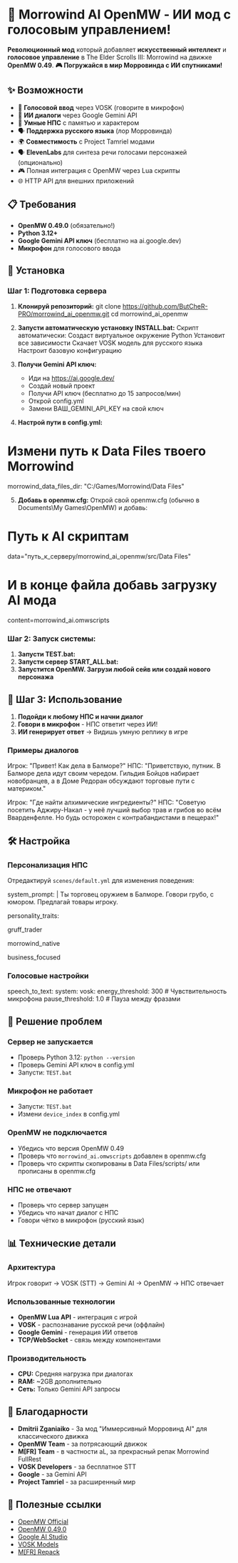 # 🤖 Morrowind AI OpenMW - ИИ мод с голосовым управлением!

**Революционный мод** который добавляет **искусственный интеллект** и **голосовое управление** в The Elder Scrolls III: Morrowind на движке **OpenMW 0.49**.
**🎮 Погружайся в мир Морровинда с ИИ спутниками!**

## ✨ Возможности

- 🎤 **Голосовой ввод** через VOSK (говорите в микрофон)
- 🤖 **ИИ диалоги** через Google Gemini API
- 📜 **Умные НПС** с памятью и характером
- 🗣️ **Поддержка русского языка** (лор Морровинда)
- 🌍 **Совместимость** с Project Tamriel модами
- 🗣 **ElevenLabs** для синтеза речи голосами персонажей (опционально)
- 🎮 Полная интеграция с OpenMW через Lua скрипты
- 🌐 HTTP API для внешних приложений

## 📋 Требования

- **OpenMW 0.49.0** (обязательно!)
- **Python 3.12+**
- **Google Gemini API ключ** (бесплатно на ai.google.dev)
- **Микрофон** для голосового ввода



## 🚀 Установка

### Шаг 1: Подготовка сервера

1. **Клонируй репозиторий:**
git clone https://github.com/ButCheR-PRO/morrowind_ai_openmw.git
cd morrowind_ai_openmw


2. **Запусти автоматическую установку INSTALL.bat:**
Скрипт автоматически:
Создаст виртуальное окружение Python
Установит все зависимости
Скачает VOSK модель для русского языка
Настроит базовую конфигурацию


3. **Получи Gemini API ключ:**
   - Иди на https://ai.google.dev/
   - Создай новый проект
   - Получи API ключ (бесплатно до 15 запросов/мин)
   - Открой config.yml
   - Замени ВАШ_GEMINI_API_KEY на свой ключ


4. **Настрой пути в config.yml:**
# Измени путь к Data Files твоего Morrowind
morrowind_data_files_dir: "C:/Games/Morrowind/Data Files"

5. **Добавь в openmw.cfg:**
Открой свой openmw.cfg (обычно в Documents\My Games\OpenMW\) и добавь:
# Путь к AI скриптам
data="путь_к_серверу/morrowind_ai_openmw/src/Data Files"

# И в конце файла добавь загрузку AI мода
content=morrowind_ai.omwscripts



### Шаг 2: Запуск системы:

1. **Запусти TEST.bat:**
2. **Запусти сервер START_ALL.bat:**
3. **Запустится OpenMW. Загрузи любой сейв или создай нового персонажа**

## 🎯 Шаг 3: Использование

1. **Подойди к любому НПС и начни диалог**
2. **Говори в микрофон** - НПС ответит через ИИ!
3. **ИИ генерирует ответ** → Видишь умную реплику в игре

### Примеры диалогов
Игрок: "Привет! Как дела в Балморе?"
НПС: "Приветствую, путник. В Балморе дела идут своим чередом.
Гильдия Бойцов набирает новобранцев, а в Доме Редоран
обсуждают торговые пути с материком."

Игрок: "Где найти алхимические ингредиенты?"
НПС: "Советую посетить Аджиру-Накал - у неё лучший выбор трав
и грибов во всём Вварденфелле. Но будь осторожен с
контрабандистами в пещерах!"


## 🛠️ Настройка

### Персонализация НПС
Отредактируй `scenes/default.yml` для изменения поведения:

system_prompt: |
Ты торговец оружием в Балморе.
Говори грубо, с юмором.
Предлагай товары игроку.

personality_traits:

gruff_trader

morrowind_native

business_focused


### Голосовые настройки


speech_to_text:
system:
vosk:
energy_threshold: 300 # Чувствительность микрофона
pause_threshold: 1.0 # Пауза между фразами


## 🔧 Решение проблем

### Сервер не запускается
- Проверь Python 3.12: `python --version`
- Проверь Gemini API ключ в config.yml
- Запусти: `TEST.bat`

### Микрофон не работает
- Запусти: `TEST.bat`
- Измени `device_index` в config.yml


### OpenMW не подключается
- Убедись что версия OpenMW 0.49
- Проверь что `morrowind_ai.omwscripts` добавлен в openmw.cfg
- Проверь что скрипты скопированы в Data Files/scripts/ или прописаны в openmw.cfg

### НПС не отвечают
- Проверь что сервер запущен
- Убедись что начат диалог с НПС
- Говори чётко в микрофон (русский язык)

## 📊 Технические детали

### Архитектура

Игрок говорит → VOSK (STT) → Gemini AI → OpenMW → НПС отвечает


### Использованные технологии
- **OpenMW Lua API** - интеграция с игрой
- **VOSK** - распознавание русской речи (оффлайн)
- **Google Gemini** - генерация ИИ ответов
- **TCP/WebSocket** - связь между компонентами

### Производительность
- **CPU:** Средняя нагрузка при диалогах
- **RAM:** ~2GB дополнительно
- **Сеть:** Только Gemini API запросы


## 👏 Благодарности

- **Dmitrii Zganiaiko** - За мод "Иммерсивный Морровинд AI" для классического движка
- **OpenMW Team** - за потрясающий движок
- **M[FR] Team** - в частности aL, за прекрасный репак Morrowind FullRest
- **VOSK Developers** - за бесплатное STT
- **Google** - за Gemini API
- **Project Tamriel** - за расширенный мир

## 🔗 Полезные ссылки

- [OpenMW Official](https://openmw.org/)
- [OpenMW 0.49.0](https://github.com/openmw/openmw/releases)
- [Google AI Studio](https://ai.google.dev/)
- [VOSK Models](https://alphacephei.com/vosk/models)
- [M[FR] Repack](https://www.fullrest.ru/)

